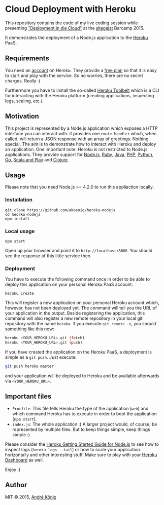 # Cloud Deployment with Heroku

This repository contains the code of my live coding session while presenting ["Deployment in die Cloud"](http://slides.com/akoenig/sitegeist-barcamp2015-cloud-deployment/#/) at the [sitegeist](https://sitegeist.de) Barcamp 2015.

It demonstrates the deployment of a Node.js application to the [Heroku](https://heroku.com) PaaS.

## Requirements

You need an [account](https://signup.heroku.com/www-pricing-top) on Heroku. They provide a [free plan](https://www.heroku.com/pricing) so that it is easy to start and play with the service. So no worries, there are no secret charges. Really :)

Furthermore you have to install the so-called [Heroku Toolbelt](https://toolbelt.heroku.com/) which is a CLI for interacting with the Heroku platform (creating applications, inspecting logs, scaling, etc.).

## Motivation

This project is represented by a Node.js application which exposes a HTTP interface you can interact with. It provides one `route handler` which, when called, will return a JSON response with an array of greetings. Nothing special. The aim is to demonstrate how to interact with Heroku and deploy an application. One important note: Heroku is not restricted to Node.js applications. They provide support for [Node.js](https://devcenter.heroku.com/articles/getting-started-with-nodejs), [Ruby](https://devcenter.heroku.com/articles/getting-started-with-ruby), [Java](https://devcenter.heroku.com/articles/getting-started-with-java), [PHP](https://devcenter.heroku.com/articles/getting-started-with-php), [Python](https://devcenter.heroku.com/articles/getting-started-with-python), [Go](https://devcenter.heroku.com/articles/getting-started-with-go), [Scala and Play](https://devcenter.heroku.com/articles/getting-started-with-scala) and [Clojure](https://devcenter.heroku.com/articles/getting-started-with-clojure).

## Usage

Please note that you need Node.js >= 4.2.0 to run this appliaction locally.

### Installation

```
git clone https://github.com/akoenig/heroku-nodejs
cd heorku-nodejs
npm install
```

### Local usage

```
npm start
```

Open up your browser and point it to `http://localhost:8080`. You should see the response of this little service then.

### Deployment

You have to execute the following command once in order to be able to deploy this application on your personal Heroku PaaS account:

```
heroku create
```

This will register a new application on your personal Heroku account which, however, has not been deployed yet. The command will tell you the URL of your application in the output. Beside registering the application, this command will also register a new remote repository in your local git repository with the name `heroku`. If you execute `git remote -v`, you should something like this now:

```sh
heroku <YOUR_HEROKU_URL>.git (fetch)
heroku <YOUR_HEROKU_URL>.git (push)
```

If you have created the application on the Heroku PaaS, a deployment is simple as a `git push`. Just execute:

```sh
git push heroku master
```

and your application will be deployed to Heroku and be available afterwards via `<YOUR_HEROKU_URL>`.

## Important files

  * `Procfile`: This file tells Heroku the type of the application (`web`) and which command Heroku has to execute in order to boot the application (`npm start`).
  * `index.js`: The whole application :) A larger project would, of course, be represented by multiple files. But to keep things simple, keep things simple :)

Please consider the [Heroku Getting Started Guide for Node.js](https://devcenter.heroku.com/articles/getting-started-with-nodejs) to see how to inspect logs (`heroku logs --tail`) or how to scale your application horizontally and other interesting stuff. Make sure to play with your [Heroku Dashboard](https://dashboard.heroku.com/) as well.

Enjoy :)

## Author

MIT © 2015, [André König](mailto:andre.koenig@posteo.de)

